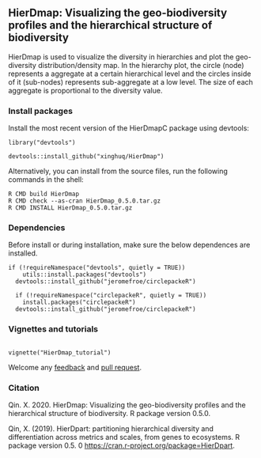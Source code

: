 
## HierDmap: Visualizing the geo-biodiversity profiles and the hierarchical structure of biodiversity


HierDmap is used to visualize the diversity in hierarchies and plot the geo-diversity distribution/density map. In the hierarchy plot, the circle (node) represents a aggregate at a certain hierarchical level and the circles inside of it (sub-nodes) represents sub-aggregate at a low level. The size of each aggregate is proportional to the diversity value.


### Install packages

Install the most recent version of the HierDmapC package using devtools:
`````{r}
library("devtools")

devtools::install_github("xinghuq/HierDmap")
``````
Alternatively, you can install from the source files, run the following commands in the shell:

```{shell}
R CMD build HierDmap
R CMD check --as-cran HierDmap_0.5.0.tar.gz
R CMD INSTALL HierDmap_0.5.0.tar.gz
```


### Dependencies

Before install or during installation, make sure the below dependences are installed.
``````{r}
if (!requireNamespace("devtools", quietly = TRUE))
    utils::install.packages("devtools")
  devtools::install_github("jeromefroe/circlepackeR")
  
  if (!requireNamespace("circlepackeR", quietly = TRUE))
    install.packages("circlepackeR")
  devtools::install_github("jeromefroe/circlepackeR")
``````

### Vignettes and tutorials

``````{r}

vignette("HierDmap_tutorial")

``````



Welcome any [feedback](https://github.com/xinghuq/HierDmap/issues) and [pull request](https://github.com/xinghuq/HierDmap/pulls). 


### Citation

Qin. X. 2020. HierDmap: Visualizing the geo-biodiversity profiles and the hierarchical structure of biodiversity. R package version 0.5.0.

Qin, X. (2019). HierDpart: partitioning hierarchical diversity and differentiation across metrics and scales, from genes to ecosystems. R package version 0.5. 0 https://cran.r-project.org/package=HierDpart.
